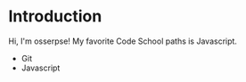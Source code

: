 Introduction
============

Hi, I'm osserpse! My favorite Code School paths is Javascript.

* Git
* Javascript